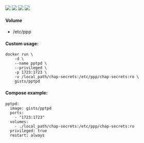 ![](https://img.shields.io/badge/PPTPServer-1.4.0-brightgreen.svg) ![](https://img.shields.io/badge/Alpine-3.4-brightgreen.svg) ![](https://img.shields.io/docker/stars/gists/pptpd.svg) ![](https://img.shields.io/docker/pulls/gists/pptpd.svg)

#### Volume

- /etc/ppp

#### Custom usage:

    docker run \
        -d \
        --name pptpd \
        --privileged \
        -p 1723:1723 \
        -v /local_path/chap-secrets:/etc/ppp/chap-secrets:ro \
        gists/pptpd

#### Compose example:

    pptpd:
      image: gists/pptpd
      ports:
        - "1723:1723"
      volumes:
        - ./local_path/chap-secrets:/etc/ppp/chap-secrets:ro
      privileged: true
      restart: always
